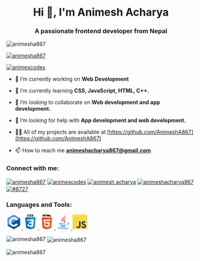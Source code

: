 <h1 align="center">Hi 👋, I'm Animesh Acharya</h1>
<h3 align="center">A passionate frontend developer from Nepal</h3>

<p align="left"> <img src="https://komarev.com/ghpvc/?username=animesha867&label=Profile%20views&color=0e75b6&style=flat" alt="animesha867" /> </p>

<p align="left"> <a href="https://github.com/ryo-ma/github-profile-trophy"><img src="https://github-profile-trophy.vercel.app/?username=animesha867" alt="animesha867" /></a> </p>

<p align="left"> <a href="https://twitter.com/animescodes" target="blank"><img src="https://img.shields.io/twitter/follow/animescodes?logo=twitter&style=for-the-badge" alt="animescodes" /></a> </p>

- 🔭 I’m currently working on **Web Development**

- 🌱 I’m currently learning **CSS, JavaScript, HTML, C++.**

- 👯 I’m looking to collaborate on **Web development and app development.**

- 🤝 I’m looking for help with **App development and web development.**

- 👨‍💻 All of my projects are available at [https://github.com/AnimeshA867](https://github.com/AnimeshA867)

- 📫 How to reach me **animeshacharya867@gmail.com**

<h3 align="left">Connect with me:</h3>
<p align="left">
<a href="https://codepen.io/animesha867" target="blank"><img align="center" src="https://raw.githubusercontent.com/rahuldkjain/github-profile-readme-generator/master/src/images/icons/Social/codepen.svg" alt="animesha867" height="30" width="40" /></a>
<a href="https://twitter.com/animescodes" target="blank"><img align="center" src="https://raw.githubusercontent.com/rahuldkjain/github-profile-readme-generator/master/src/images/icons/Social/twitter.svg" alt="animescodes" height="30" width="40" /></a>
<a href="https://linkedin.com/in/animesh acharya" target="blank"><img align="center" src="https://raw.githubusercontent.com/rahuldkjain/github-profile-readme-generator/master/src/images/icons/Social/linked-in-alt.svg" alt="animesh acharya" height="30" width="40" /></a>
<a href="https://www.leetcode.com/animeshacharya867" target="blank"><img align="center" src="https://raw.githubusercontent.com/rahuldkjain/github-profile-readme-generator/master/src/images/icons/Social/leet-code.svg" alt="animeshacharya867" height="30" width="40" /></a>
<a href="https://discord.gg/#8727" target="blank"><img align="center" src="https://raw.githubusercontent.com/rahuldkjain/github-profile-readme-generator/master/src/images/icons/Social/discord.svg" alt="#8727" height="30" width="40" /></a>
</p>

<h3 align="left">Languages and Tools:</h3>
<p align="left"> <a href="https://www.cprogramming.com/" target="_blank" rel="noreferrer"> <img src="https://raw.githubusercontent.com/devicons/devicon/master/icons/c/c-original.svg" alt="c" width="40" height="40"/> </a> <a href="https://www.w3schools.com/css/" target="_blank" rel="noreferrer"> <img src="https://raw.githubusercontent.com/devicons/devicon/master/icons/css3/css3-original-wordmark.svg" alt="css3" width="40" height="40"/> </a> <a href="https://www.w3.org/html/" target="_blank" rel="noreferrer"> <img src="https://raw.githubusercontent.com/devicons/devicon/master/icons/html5/html5-original-wordmark.svg" alt="html5" width="40" height="40"/> </a> <a href="https://www.java.com" target="_blank" rel="noreferrer"> <img src="https://raw.githubusercontent.com/devicons/devicon/master/icons/java/java-original.svg" alt="java" width="40" height="40"/> </a> <a href="https://developer.mozilla.org/en-US/docs/Web/JavaScript" target="_blank" rel="noreferrer"> <img src="https://raw.githubusercontent.com/devicons/devicon/master/icons/javascript/javascript-original.svg" alt="javascript" width="40" height="40"/> </a> </p>

<p><img align="left" src="https://github-readme-stats.vercel.app/api/top-langs?username=animesha867&show_icons=true&locale=en&layout=compact" alt="animesha867" /></p>

<p>&nbsp;<img align="center" src="https://github-readme-stats.vercel.app/api?username=animesha867&show_icons=true&locale=en" alt="animesha867" /></p>

<p><img align="center" src="https://github-readme-streak-stats.herokuapp.com/?user=animesha867&" alt="animesha867" /></p>
